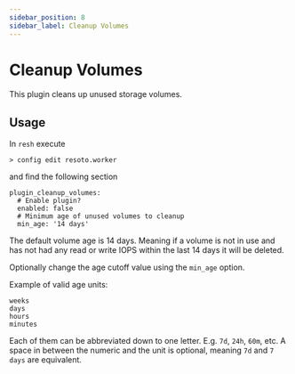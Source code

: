 ```yaml
---
sidebar_position: 8
sidebar_label: Cleanup Volumes
---
```


# Cleanup Volumes

This plugin cleans up unused storage volumes.

## Usage

In `resh` execute

```
> config edit resoto.worker
```

and find the following section

```
plugin_cleanup_volumes:
  # Enable plugin?
  enabled: false
  # Minimum age of unused volumes to cleanup
  min_age: '14 days'
```

The default volume age is 14 days. Meaning if a volume is not in use and has not had any read or write IOPS within the last 14 days it will be deleted.

Optionally change the age cutoff value using the `min_age` option.

Example of valid age units:

```
weeks
days
hours
minutes
```

Each of them can be abbreviated down to one letter. E.g. `7d`, `24h`, `60m`, etc. A space in between the numeric and the unit is optional, meaning `7d` and `7 days` are equivalent.

